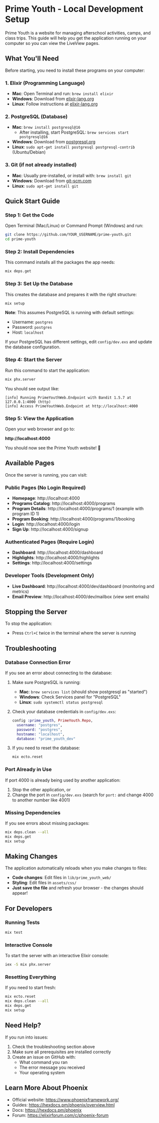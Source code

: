 # Prime Youth - Local Development Setup

Prime Youth is a website for managing afterschool activities, camps, and class trips. This guide will help you get the application running on your computer so you can view the LiveView pages.

## What You'll Need

Before starting, you need to install these programs on your computer:

### 1. Elixir (Programming Language)
- **Mac**: Open Terminal and run: `brew install elixir`
- **Windows**: Download from [elixir-lang.org](https://elixir-lang.org/install.html)
- **Linux**: Follow instructions at [elixir-lang.org](https://elixir-lang.org/install.html)

### 2. PostgreSQL (Database)
- **Mac**: `brew install postgresql@16`
  - After installing, start PostgreSQL: `brew services start postgresql@16`
- **Windows**: Download from [postgresql.org](https://www.postgresql.org/download/windows/)
- **Linux**: `sudo apt-get install postgresql postgresql-contrib` (Ubuntu/Debian)

### 3. Git (if not already installed)
- **Mac**: Usually pre-installed, or install with: `brew install git`
- **Windows**: Download from [git-scm.com](https://git-scm.com/download/win)
- **Linux**: `sudo apt-get install git`

## Quick Start Guide

### Step 1: Get the Code

Open Terminal (Mac/Linux) or Command Prompt (Windows) and run:

```bash
git clone https://github.com/YOUR_USERNAME/prime-youth.git
cd prime-youth
```

### Step 2: Install Dependencies

This command installs all the packages the app needs:

```bash
mix deps.get
```

### Step 3: Set Up the Database

This creates the database and prepares it with the right structure:

```bash
mix setup
```

**Note**: This assumes PostgreSQL is running with default settings:
- Username: `postgres`
- Password: `postgres`
- Host: `localhost`

If your PostgreSQL has different settings, edit `config/dev.exs` and update the database configuration.

### Step 4: Start the Server

Run this command to start the application:

```bash
mix phx.server
```

You should see output like:
```
[info] Running PrimeYouthWeb.Endpoint with Bandit 1.5.7 at 127.0.0.1:4000 (http)
[info] Access PrimeYouthWeb.Endpoint at http://localhost:4000
```

### Step 5: View the Application

Open your web browser and go to:

**http://localhost:4000**

You should now see the Prime Youth website! 🎉

## Available Pages

Once the server is running, you can visit:

### Public Pages (No Login Required)
- **Homepage**: http://localhost:4000
- **Programs Catalog**: http://localhost:4000/programs
- **Program Details**: http://localhost:4000/programs/1 (example with program ID 1)
- **Program Booking**: http://localhost:4000/programs/1/booking
- **Login**: http://localhost:4000/login
- **Sign Up**: http://localhost:4000/signup

### Authenticated Pages (Require Login)
- **Dashboard**: http://localhost:4000/dashboard
- **Highlights**: http://localhost:4000/highlights
- **Settings**: http://localhost:4000/settings

### Developer Tools (Development Only)
- **Live Dashboard**: http://localhost:4000/dev/dashboard (monitoring and metrics)
- **Email Preview**: http://localhost:4000/dev/mailbox (view sent emails)

## Stopping the Server

To stop the application:
- Press `Ctrl+C` twice in the terminal where the server is running

## Troubleshooting

### Database Connection Error

If you see an error about connecting to the database:

1. Make sure PostgreSQL is running:
   - **Mac**: `brew services list` (should show postgresql as "started")
   - **Windows**: Check Services panel for "PostgreSQL"
   - **Linux**: `sudo systemctl status postgresql`

2. Check your database credentials in `config/dev.exs`:
   ```elixir
   config :prime_youth, PrimeYouth.Repo,
     username: "postgres",
     password: "postgres",
     hostname: "localhost",
     database: "prime_youth_dev"
   ```

3. If you need to reset the database:
   ```bash
   mix ecto.reset
   ```

### Port Already in Use

If port 4000 is already being used by another application:

1. Stop the other application, or
2. Change the port in `config/dev.exs` (search for `port:` and change 4000 to another number like 4001)

### Missing Dependencies

If you see errors about missing packages:

```bash
mix deps.clean --all
mix deps.get
mix setup
```

## Making Changes

The application automatically reloads when you make changes to files:

- **Code changes**: Edit files in `lib/prime_youth_web/`
- **Styling**: Edit files in `assets/css/`
- **Just save the file** and refresh your browser - the changes should appear!

## For Developers

### Running Tests
```bash
mix test
```

### Interactive Console
To start the server with an interactive Elixir console:
```bash
iex -S mix phx.server
```

### Resetting Everything
If you need to start fresh:
```bash
mix ecto.reset
mix deps.clean --all
mix deps.get
mix setup
```

## Need Help?

If you run into issues:

1. Check the troubleshooting section above
2. Make sure all prerequisites are installed correctly
3. Create an issue on GitHub with:
   - What command you ran
   - The error message you received
   - Your operating system

## Learn More About Phoenix

- Official website: https://www.phoenixframework.org/
- Guides: https://hexdocs.pm/phoenix/overview.html
- Docs: https://hexdocs.pm/phoenix
- Forum: https://elixirforum.com/c/phoenix-forum
